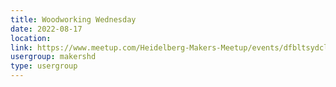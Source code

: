 ```yaml
---
title: Woodworking Wednesday
date: 2022-08-17
location: 
link: https://www.meetup.com/Heidelberg-Makers-Meetup/events/dfbltsydclbwb/
usergroup: makershd
type: usergroup
---
```

